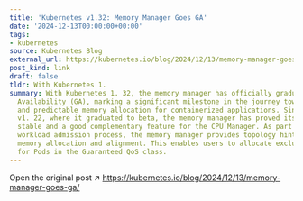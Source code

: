 ```yaml
---
title: 'Kubernetes v1.32: Memory Manager Goes GA'
date: '2024-12-13T00:00:00+00:00'
tags:
- kubernetes
source: Kubernetes Blog
external_url: https://kubernetes.io/blog/2024/12/13/memory-manager-goes-ga/
post_kind: link
draft: false
tldr: With Kubernetes 1.
summary: With Kubernetes 1. 32, the memory manager has officially graduated to General
  Availability (GA), marking a significant milestone in the journey toward efficient
  and predictable memory allocation for containerized applications. Since Kubernetes
  v1. 22, where it graduated to beta, the memory manager has proved itself reliable,
  stable and a good complementary feature for the CPU Manager. As part of kubelet's
  workload admission process, the memory manager provides topology hints to optimize
  memory allocation and alignment. This enables users to allocate exclusive memory
  for Pods in the Guaranteed QoS class.
---
```

Open the original post ↗ https://kubernetes.io/blog/2024/12/13/memory-manager-goes-ga/
